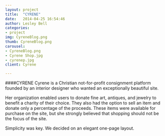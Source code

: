 ```yaml
---
layout: project
title:  "CYRENE"
date:   2014-04-25 16:54:46
author: Lesley Bell
categories:
- project
img: CyreneBlog.png
thumb: CyreneBlog.png
carousel:
- CyreneBlog.png
- Cyrene Shop.jpg
- cyrenep.jpg
client: Cyrene

---
```

####CYRENE
Cyrene is a Christian not-for-profit consignment platform founded by an interior designer who wanted an exceptionally beautiful site.

Her organization enabled users to donate fine art, antiques, and jewelry to benefit a charity of their choice.  They also had the option to sell an item and donate only a percentage of the proceeds.  These items were available for purchase on the site, but she strongly believed that shopping should not be the focus of the site.

Simplicity was key.  We decided on an elegant one-page layout.  
